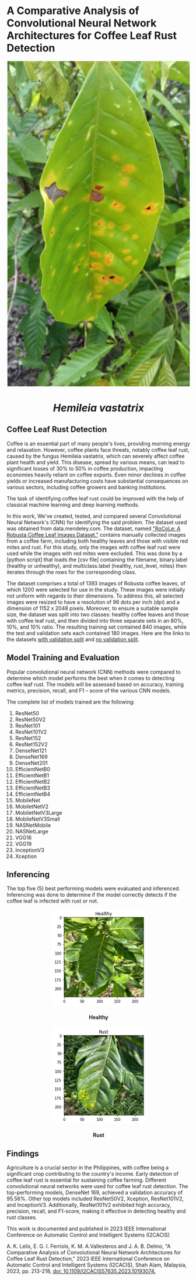 # A Comparative Analysis of Convolutional Neural Network Architectures for Coffee Leaf Rust Detection

<p align="center">
  <img src="Resources/rust.jpg" alt="rust" width="500">
</p>

<h1 align="center"><em>Hemileia vastatrix</em></h1>

## Coffee Leaf Rust Detection
Coffee is an essential part of many people's lives, providing morning energy and relaxation. However, coffee plants face threats, notably coffee leaf rust, caused by the fungus Hemileia vastatrix, which can severely affect coffee plant health and yield. This disease, spread by various means, can lead to significant losses of 30% to 50% in coffee production, impacting economies heavily reliant on coffee exports. Even minor declines in coffee yields or increased manufacturing costs have substantial consequences on various sectors, including coffee growers and banking institutions.

The task of identifying coffee leaf rust could be improved with the help of classical machine learning and deep learning methods.

In this work, We've created, tested, and compared several Convolutional Neural Network's (CNN) for identifying the said problem. The dataset used was obtained from data.mendeley.com. The dataset, named ["RoCoLe: A Robusta Coffee Leaf Images Dataset,"](https://data.mendeley.com/datasets/c5yvn32dzg/2) contains manually collected images from a coffee farm, including both healthy leaves and those with visible red mites and rust. For this study, only the images with coffee leaf rust were used while the images with red mites were excluded. This was done by a [python script] that loads the [csv file] containing the filename, binary.label (healthy or unhealthy), and multiclass.label (healthy, rust_level, mites) then iterates through the rows for the corresponding class.

The dataset comprises a total of 1393 images of Robusta coffee leaves, of which 1200 were selected for use in the study. These images were initially not uniform with regards to their dimensions. To address this, all selected images were resized to have a resolution of 96 dots per inch (dpi) and a dimension of 1152 x 2048 pixels. Moreover, to ensure a suitable sample size, the dataset was split into two classes: healthy coffee leaves and those with coffee leaf rust, and then divided into three separate sets in an 80%, 10%, and 10% ratio. The resulting training set contained 840 images, while the test and validation sets each contained 180 images. Here are the links to the datasets [with validation split](https://drive.google.com/drive/folders/15xsFnigBXLy60bALCLdqzz91LKXt6sRp?usp=sharing) and [no validation split](https://drive.google.com/drive/folders/1_hslCtlz6vHimf10FYzHmuYarR457JHp?usp=sharing).

## Model Training and Evaluation
Popular convolutional neural network (CNN) methods were compared to determine which model performs the best when it comes to detecting coffee leaf rust. The models will be assessed based on accuracy, training metrics, precision, recall, and F1 – score of the various CNN models.

The complete list of models trained are the following:
1. ResNet50
2. ResNet50V2
3. ResNet101
4. ResNet101V2
5. ResNet152
6. ResNet152V2
7. DenseNet121
8. DenseNet169
9. DenseNet201
10. EfficientNetB0
11. EfficientNetB1
12. EfficientNetB2
13. EfficientNetB3
14. EfficientNetB4
15. MobileNet
16. MobiletNetV2
17. MobiletNetV3Large
18. MobileNetV3Small
19. NASNetMobile
20. NASNetLarge
21. VGG16
22. VGG19
23. InceptionV3
24. Xception

## Inferencing
The top five (5) best performing models were evaluated and inferenced. Inferencing was done to determine if the model correctly detects if the coffee leaf is infected with rust or not.

<p align="center">
  <img src="Resources/output%20-%20healthy.png" alt="inf healthy">
</p>

<h4 align="center">Healthy</h4>

<p align="center">
  <img src="Resources/output%20-%20rust.png" alt="inf rust">
</p>

<h4 align="center">Rust</h4>

## Findings
Agriculture is a crucial sector in the Philippines, with coffee being a significant crop contributing to the country's income. Early detection of coffee leaf rust is essential for sustaining coffee farming. Different convolutional neural networks were used for coffee leaf rust detection. The top-performing models, DenseNet 169, achieved a validation accuracy of 95.56%. Other top models included ResNet50V2, Xception, ResNet101V2, and InceptionV3. Additionally, ResNet101V2 exhibited high accuracy, precision, recall, and F1-score, making it effective in detecting healthy and rust classes.

This work is documented and published in 2023 IEEE International Conference on Automatic Control and Intelligent Systems (I2CACIS)

A. K. Lelis, E. G. I. Ferriols, K. M. A.Vallesteros and J. A. B. Delmo, "A Comparative Analysis of Convolutional Neural Network Architectures for Coffee Leaf Rust Detection," 2023 IEEE International Conference on Automatic Control and Intelligent Systems (I2CACIS), Shah Alam, Malaysia, 2023, pp. 213-218, [doi: 10.1109/I2CACIS57635.2023.10193074.](https://ieeexplore.ieee.org/document/10193074)